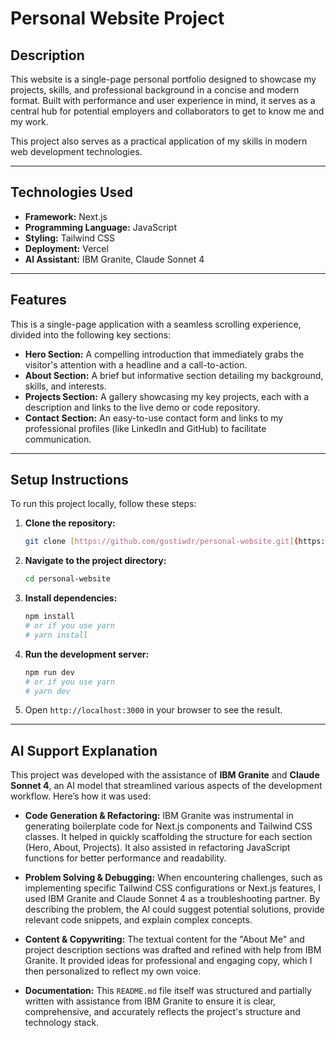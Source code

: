 # Personal Website Project

## Description

This website is a single-page personal portfolio designed to showcase my projects, skills, and professional background in a concise and modern format. Built with performance and user experience in mind, it serves as a central hub for potential employers and collaborators to get to know me and my work.

This project also serves as a practical application of my skills in modern web development technologies.

---

## Technologies Used

* **Framework:** Next.js
* **Programming Language:** JavaScript
* **Styling:** Tailwind CSS
* **Deployment:** Vercel
* **AI Assistant:** IBM Granite, Claude Sonnet 4

---

## Features

This is a single-page application with a seamless scrolling experience, divided into the following key sections:

* **Hero Section:** A compelling introduction that immediately grabs the visitor's attention with a headline and a call-to-action.
* **About Section:** A brief but informative section detailing my background, skills, and interests.
* **Projects Section:** A gallery showcasing my key projects, each with a description and links to the live demo or code repository.
* **Contact Section:** An easy-to-use contact form and links to my professional profiles (like LinkedIn and GitHub) to facilitate communication.

---

## Setup Instructions

To run this project locally, follow these steps:

1.  **Clone the repository:**
    ```bash
    git clone [https://github.com/gustiwdr/personal-website.git](https://github.com/gustiwdr/personal-website.git)
    ```
2.  **Navigate to the project directory:**
    ```bash
    cd personal-website
    ```
3.  **Install dependencies:**
    ```bash
    npm install
    # or if you use yarn
    # yarn install
    ```
4.  **Run the development server:**
    ```bash
    npm run dev
    # or if you use yarn
    # yarn dev
    ```
5.  Open `http://localhost:3000` in your browser to see the result.

---

## AI Support Explanation

This project was developed with the assistance of **IBM Granite** and **Claude Sonnet 4**, an AI model that streamlined various aspects of the development workflow. Here’s how it was used:

* **Code Generation & Refactoring:** IBM Granite was instrumental in generating boilerplate code for Next.js components and Tailwind CSS classes. It helped in quickly scaffolding the structure for each section (Hero, About, Projects). It also assisted in refactoring JavaScript functions for better performance and readability.

* **Problem Solving & Debugging:** When encountering challenges, such as implementing specific Tailwind CSS configurations or Next.js features, I used IBM Granite and Claude Sonnet 4 as a troubleshooting partner. By describing the problem, the AI could suggest potential solutions, provide relevant code snippets, and explain complex concepts.

* **Content & Copywriting:** The textual content for the "About Me" and project description sections was drafted and refined with help from IBM Granite. It provided ideas for professional and engaging copy, which I then personalized to reflect my own voice.

* **Documentation:** This `README.md` file itself was structured and partially written with assistance from IBM Granite to ensure it is clear, comprehensive, and accurately reflects the project's structure and technology stack.
